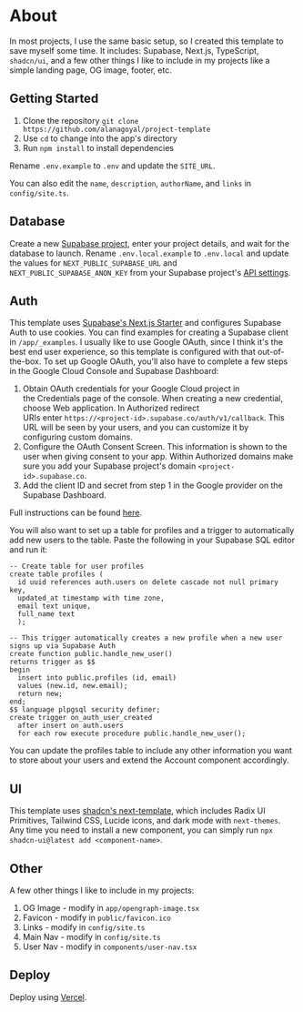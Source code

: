 # About

In most projects, I use the same basic setup, so I created this template to save myself some time. It includes: Supabase, Next.js, TypeScript, `shadcn/ui`, and a few other things I like to include in my projects like a simple landing page, OG image, footer, etc.

## Getting Started

1. Clone the repository `git clone https://github.com/alanagoyal/project-template`
2. Use `cd` to change into the app's directory
3. Run `npm install` to install dependencies

Rename `.env.example` to `.env` and update the `SITE_URL`.

You can also edit the `name`, `description`, `authorName`, and `links` in `config/site.ts`.

## Database

Create a new [Supabase project](https://app.supabase.com/), enter your project details, and wait for the database to launch. Rename `.env.local.example` to `.env.local` and update the values for `NEXT_PUBLIC_SUPABASE_URL` and `NEXT_PUBLIC_SUPABASE_ANON_KEY` from your Supabase project's [API settings](https://app.supabase.com/project/_/settings/api).

## Auth

This template uses [Supabase's Next.js Starter](https://supabase.com/docs/guides/auth/auth-helpers/nextjs) and configures Supabase Auth to use cookies. You can find examples for creating a Supabase client in `/app/_examples`. I usually like to use Google OAuth, since I think it's the best end user experience, so this template is configured with that out-of-the-box. To set up Google OAuth, you'll also have to complete a few steps in the Google Cloud Console and Supabase Dashboard:

1. Obtain OAuth credentials for your Google Cloud project in the Credentials page of the console. When creating a new credential, choose Web application. In Authorized redirect URIs enter `https://<project-id>.supabase.co/auth/v1/callback`. This URL will be seen by your users, and you can customize it by configuring custom domains.
2. Configure the OAuth Consent Screen. This information is shown to the user when giving consent to your app. Within Authorized domains make sure you add your Supabase project's domain `<project-id>.supabase.co`.
3. Add the client ID and secret from step 1 in the Google provider on the Supabase Dashboard.

Full instructions can be found [here](https://supabase.com/docs/guides/auth/social-login/auth-google).

You will also want to set up a table for profiles and a trigger to automatically add new users to the table. Paste the following in your Supabase SQL editor and run it:

```
-- Create table for user profiles
create table profiles (
  id uuid references auth.users on delete cascade not null primary key,
  updated_at timestamp with time zone,
  email text unique,
  full_name text
  );

-- This trigger automatically creates a new profile when a new user signs up via Supabase Auth
create function public.handle_new_user()
returns trigger as $$
begin
  insert into public.profiles (id, email)
  values (new.id, new.email);
  return new;
end;
$$ language plpgsql security definer;
create trigger on_auth_user_created
  after insert on auth.users
  for each row execute procedure public.handle_new_user();
```

You can update the profiles table to include any other information you want to store about your users and extend the Account component accordingly.

## UI

This template uses [shadcn's next-template](https://github.com/shadcn/ui/tree/main/templates/next-template), which includes Radix UI Primitives, Tailwind CSS, Lucide icons, and dark mode with `next-themes`. Any time you need to install a new component, you can simply run `npx shadcn-ui@latest add <component-name>`.

## Other

A few other things I like to include in my projects:

1. OG Image - modify in `app/opengraph-image.tsx`
2. Favicon - modify in `public/favicon.ico`
3. Links - modify in `config/site.ts`
4. Main Nav - modify in `config/site.ts`
5. User Nav - modify in `components/user-nav.tsx`

## Deploy

Deploy using [Vercel](https://vercel.com).
